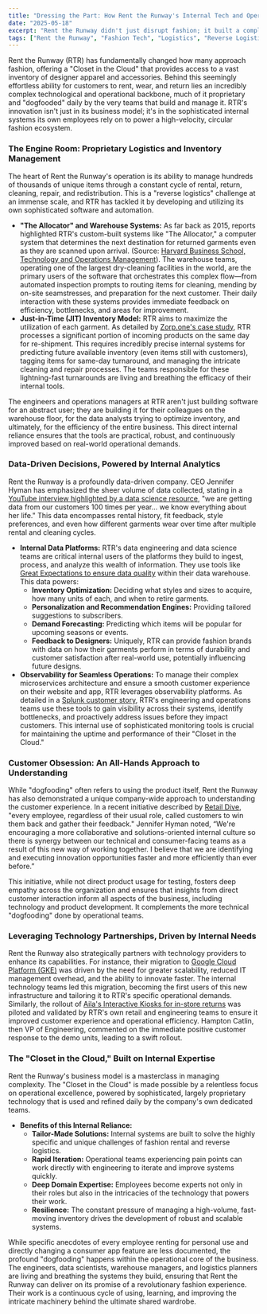 ```yaml
---
title: "Dressing the Part: How Rent the Runway's Internal Tech and Operations Weave a Seamless 'Closet in the Cloud'"
date: "2025-05-18"
excerpt: "Rent the Runway didn't just disrupt fashion; it built a complex technological and logistical marvel to power its 'Closet in the Cloud.' Its own operational, data, and engineering teams are the primary, intensive users of these proprietary systems, constantly refining the engine that makes fashion rental at scale a reality."
tags: ["Rent the Runway", "Fashion Tech", "Logistics", "Reverse Logistics", "Data Analytics", "Inventory Management", "E-commerce Operations", "Customer Experience", "Dogfooding", "Supply Chain Tech"]
---
```


Rent the Runway (RTR) has fundamentally changed how many approach fashion, offering a "Closet in the Cloud" that provides access to a vast inventory of designer apparel and accessories. Behind this seemingly effortless ability for customers to rent, wear, and return lies an incredibly complex technological and operational backbone, much of it proprietary and "dogfooded" daily by the very teams that build and manage it. RTR's innovation isn't just in its business model; it's in the sophisticated internal systems its own employees rely on to power a high-velocity, circular fashion ecosystem.

### The Engine Room: Proprietary Logistics and Inventory Management

The heart of Rent the Runway's operation is its ability to manage hundreds of thousands of unique items through a constant cycle of rental, return, cleaning, repair, and redistribution. This is a "reverse logistics" challenge at an immense scale, and RTR has tackled it by developing and utilizing its own sophisticated software and automation.

* **"The Allocator" and Warehouse Systems:** As far back as 2015, reports highlighted RTR's custom-built systems like "The Allocator," a computer system that determines the next destination for returned garments even as they are scanned upon arrival. (Source: [Harvard Business School, Technology and Operations Management](https://d3.harvard.edu/platform-rctom/submission/rent-the-runway/)). The warehouse teams, operating one of the largest dry-cleaning facilities in the world, are the primary users of the software that orchestrates this complex flow—from automated inspection prompts to routing items for cleaning, mending by on-site seamstresses, and preparation for the next customer. Their daily interaction with these systems provides immediate feedback on efficiency, bottlenecks, and areas for improvement.
* **Just-in-Time (JIT) Inventory Model:** RTR aims to maximize the utilization of each garment. As detailed by [Zorp.one's case study](https://www.zorp.one/blog/rent-the-runway-case-study-jit), RTR processes a significant portion of incoming products on the same day for re-shipment. This requires incredibly precise internal systems for predicting future available inventory (even items still with customers), tagging items for same-day turnaround, and managing the intricate cleaning and repair processes. The teams responsible for these lightning-fast turnarounds are living and breathing the efficacy of their internal tools.

The engineers and operations managers at RTR aren't just building software for an abstract user; they are building it for their colleagues on the warehouse floor, for the data analysts trying to optimize inventory, and ultimately, for the efficiency of the entire business. This direct internal reliance ensures that the tools are practical, robust, and continuously improved based on real-world operational demands.

### Data-Driven Decisions, Powered by Internal Analytics

Rent the Runway is a profoundly data-driven company. CEO Jennifer Hyman has emphasized the sheer volume of data collected, stating in a [YouTube interview highlighted by a data science resource](https://www.youtube.com/watch?v=H5B6jIasyIk), "we are getting data from our customers 100 times per year... we know everything about her life." This data encompasses rental history, fit feedback, style preferences, and even how different garments wear over time after multiple rental and cleaning cycles.

* **Internal Data Platforms:** RTR's data engineering and data science teams are critical internal users of the platforms they build to ingest, process, and analyze this wealth of information. They use tools like [Great Expectations to ensure data quality](https://greatexpectations.io/case-studies/how-rent-the-runway-uses-gx-to-make-data-more-accessible-and-get-more-time) within their data warehouse. This data powers:
    * **Inventory Optimization:** Deciding what styles and sizes to acquire, how many units of each, and when to retire garments.
    * **Personalization and Recommendation Engines:** Providing tailored suggestions to subscribers.
    * **Demand Forecasting:** Predicting which items will be popular for upcoming seasons or events.
    * **Feedback to Designers:** Uniquely, RTR can provide fashion brands with data on how their garments perform in terms of durability and customer satisfaction after real-world use, potentially influencing future designs.
* **Observability for Seamless Operations:** To manage their complex microservices architecture and ensure a smooth customer experience on their website and app, RTR leverages observability platforms. As detailed in a [Splunk customer story](https://www.splunk.com/en_us/customers/success-stories/rent-the-runway.html), RTR's engineering and operations teams use these tools to gain visibility across their systems, identify bottlenecks, and proactively address issues before they impact customers. This internal use of sophisticated monitoring tools is crucial for maintaining the uptime and performance of their "Closet in the Cloud."

### Customer Obsession: An All-Hands Approach to Understanding

While "dogfooding" often refers to using the product itself, Rent the Runway has also demonstrated a unique company-wide approach to understanding the customer experience. In a recent initiative described by [Retail Dive](https://www.retaildive.com/news/rent-the-runway-customer-service-proactive-loyalty/745621/), "every employee, regardless of their usual role, called customers to win them back and gather their feedback." Jennifer Hyman noted, “We're encouraging a more collaborative and solutions-oriented internal culture so there is synergy between our technical and consumer-facing teams as a result of this new way of working together. I believe that we are identifying and executing innovation opportunities faster and more efficiently than ever before.”

This initiative, while not direct product usage for testing, fosters deep empathy across the organization and ensures that insights from direct customer interaction inform all aspects of the business, including technology and product development. It complements the more technical "dogfooding" done by operational teams.

### Leveraging Technology Partnerships, Driven by Internal Needs

Rent the Runway also strategically partners with technology providers to enhance its capabilities. For instance, their migration to [Google Cloud Platform (GKE)](https://cloud.google.com/transform/rent-the-runway-kubernetes-infrastructure-modernization-fashion-retail) was driven by the need for greater scalability, reduced IT management overhead, and the ability to innovate faster. The internal technology teams led this migration, becoming the first users of this new infrastructure and tailoring it to RTR's specific operational demands. Similarly, the rollout of [Aila's Interactive Kiosks for in-store returns](https://www.ailatech.com/blog/installation-rent-the-runway/) was piloted and validated by RTR's own retail and engineering teams to ensure it improved customer experience and operational efficiency. Hampton Catlin, then VP of Engineering, commented on the immediate positive customer response to the demo units, leading to a swift rollout.

### The "Closet in the Cloud," Built on Internal Expertise

Rent the Runway's business model is a masterclass in managing complexity. The "Closet in the Cloud" is made possible by a relentless focus on operational excellence, powered by sophisticated, largely proprietary technology that is used and refined daily by the company's own dedicated teams.

* **Benefits of this Internal Reliance:**
    * **Tailor-Made Solutions:** Internal systems are built to solve the highly specific and unique challenges of fashion rental and reverse logistics.
    * **Rapid Iteration:** Operational teams experiencing pain points can work directly with engineering to iterate and improve systems quickly.
    * **Deep Domain Expertise:** Employees become experts not only in their roles but also in the intricacies of the technology that powers their work.
    * **Resilience:** The constant pressure of managing a high-volume, fast-moving inventory drives the development of robust and scalable systems.

While specific anecdotes of every employee renting for personal use and directly changing a consumer app feature are less documented, the profound "dogfooding" happens within the operational core of the business. The engineers, data scientists, warehouse managers, and logistics planners are living and breathing the systems they build, ensuring that Rent the Runway can deliver on its promise of a revolutionary fashion experience. Their work is a continuous cycle of using, learning, and improving the intricate machinery behind the ultimate shared wardrobe.